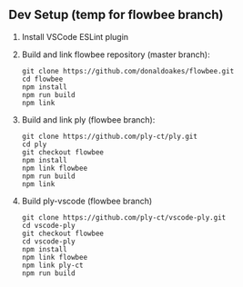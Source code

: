 ## Dev Setup (temp for flowbee branch)

1. Install VSCode ESLint plugin

2. Build and link flowbee repository (master branch):
   ```
   git clone https://github.com/donaldoakes/flowbee.git
   cd flowbee
   npm install
   npm run build
   npm link
   ```

3. Build and link ply (flowbee branch):
   ```
   git clone https://github.com/ply-ct/ply.git
   cd ply
   git checkout flowbee
   npm install
   npm link flowbee
   npm run build
   npm link
   ```

4. Build ply-vscode (flowbee branch)
   ```
   git clone https://github.com/ply-ct/vscode-ply.git
   cd vscode-ply
   git checkout flowbee
   cd vscode-ply
   npm install
   npm link flowbee
   npm link ply-ct
   npm run build
   ```
